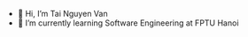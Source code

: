 - 👋 Hi, I’m Tai Nguyen Van
- 🌱 I’m currently learning Software Engineering at FPTU Hanoi

<!---
Tainvhe187366/Tainvhe187366 is a ✨ special ✨ repository because its `README.md` (this file) appears on your GitHub profile.
You can click the Preview link to take a look at your changes.
--->
